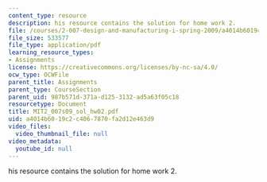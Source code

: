 ```yaml
---
content_type: resource
description: his resource contains the solution for home work 2.
file: /courses/2-007-design-and-manufacturing-i-spring-2009/a4014b6019c2c4067870fa2d12e463d9_MIT2_007s09_sol_hw02.pdf
file_size: 533577
file_type: application/pdf
learning_resource_types:
- Assignments
license: https://creativecommons.org/licenses/by-nc-sa/4.0/
ocw_type: OCWFile
parent_title: Assignments
parent_type: CourseSection
parent_uid: 987b571d-371a-d125-3132-ad5a63f05c18
resourcetype: Document
title: MIT2_007s09_sol_hw02.pdf
uid: a4014b60-19c2-c406-7870-fa2d12e463d9
video_files:
  video_thumbnail_file: null
video_metadata:
  youtube_id: null
---
```

his resource contains the solution for home work 2.